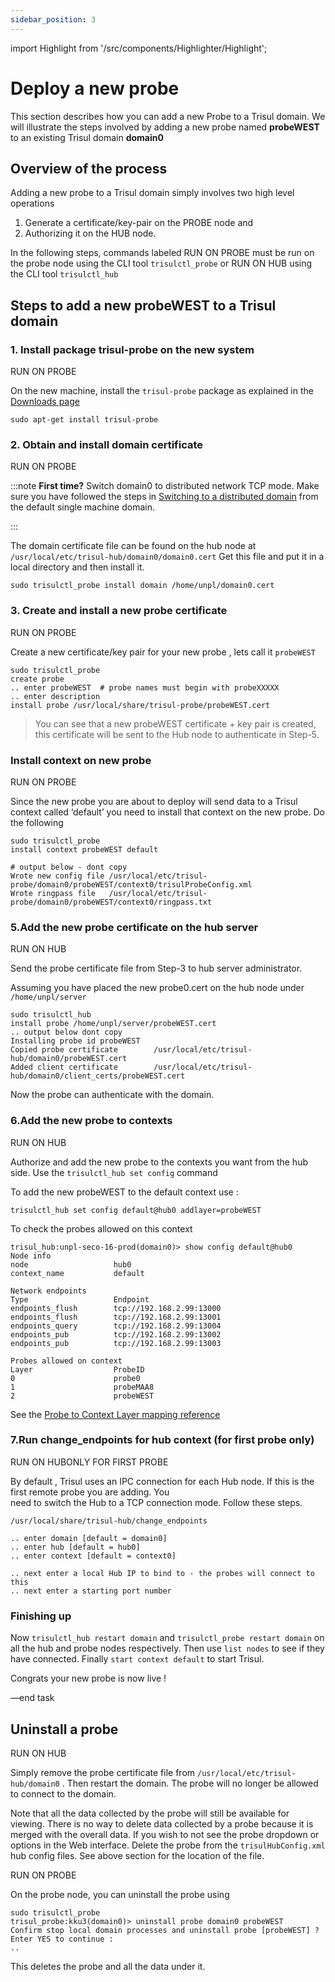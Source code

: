```yaml
---
sidebar_position: 3
---
```


import Highlight from '/src/components/Highlighter/Highlight';

# Deploy a new probe

This section describes how you can add a new Probe to a Trisul domain.
We will illustrate the steps involved by adding a new probe named
**probeWEST** to an existing Trisul domain **domain0**

## Overview of the process

Adding a new probe to a Trisul domain simply involves two high level
operations

1. Generate a certificate/key-pair on the PROBE node and
2. Authorizing it on the HUB node.

In the following steps, commands labeled
<Highlight color="#1877F2">RUN ON PROBE</Highlight> must be run on the
probe node using the CLI tool `trisulctl_probe` or
<Highlight color="#FF0000">RUN ON HUB</Highlight> using the CLI tool
`trisulctl_hub`

## Steps to add a new probeWEST to a Trisul domain

### 1. Install package trisul-probe on the new system

<Highlight color="#1877F2">RUN ON PROBE</Highlight>

On the new machine, install the `trisul-probe` package as explained in
the [Downloads page](https://www.trisul.org/download/)

```language-bash
sudo apt-get install trisul-probe
```

### 2. Obtain and install domain certificate

<Highlight color="#1877F2">RUN ON PROBE</Highlight>

:::note **First time?** Switch domain0 to distributed network TCP mode. Make
sure you have followed the steps in [Switching to a distributed domain](change_domain#switching_to_a_distributed_domain) from the default single machine domain.

:::

The domain certificate file can be found on the hub node at
`/usr/local/etc/trisul-hub/domain0/domain0.cert` Get this file and put
it in a local directory and then install it.

```language-bash
sudo trisulctl_probe install domain /home/unpl/domain0.cert
```

### 3. Create and install a new probe certificate

<Highlight color="#1877F2">RUN ON PROBE</Highlight>

Create a new certificate/key pair for your new probe , lets call it
`probeWEST`

```language-bash
sudo trisulctl_probe
create probe
.. enter probeWEST  # probe names must begin with probeXXXXX
.. enter description
install probe /usr/local/share/trisul-probe/probeWEST.cert
```

> You can see that a new probeWEST certificate + key pair is created, this certificate will be sent to the Hub node to authenticate in Step-5.

### Install context on new probe

<Highlight color="#1877F2">RUN ON PROBE</Highlight>

Since the new probe you are about to deploy will send data to a Trisul
context called ‘default’ you need to install that context on the new
probe. Do the following

```language-bash
sudo trisulctl_probe
install context probeWEST default

# output below - dont copy
Wrote new config file /usr/local/etc/trisul-probe/domain0/probeWEST/context0/trisulProbeConfig.xml
Wrote ringpass file   /usr/local/etc/trisul-probe/domain0/probeWEST/context0/ringpass.txt
```

### 5.Add the new probe certificate on the hub server

<Highlight color="#FF0000">RUN ON HUB</Highlight>

Send the probe certificate file from Step-3 to hub server administrator.

Assuming you have placed the new probe0.cert on the hub node under
`/home/unpl/server`

```language-bash
sudo trisulctl_hub
install probe /home/unpl/server/probeWEST.cert
.. output below dont copy
Installing probe id probeWEST
Copied probe certificate        /usr/local/etc/trisul-hub/domain0/probeWEST.cert
Added client certificate        /usr/local/etc/trisul-hub/domain0/client_certs/probeWEST.cert
```

Now the probe can authenticate with the domain.

### 6.Add the new probe to contexts

<Highlight color="#FF0000">RUN ON HUB</Highlight>

Authorize and add the new probe to the contexts you want from the hub
side. Use the `trisulctl_hub set config` command

To add the new probeWEST to the default context use :

```language-xml
trisulctl_hub set config default@hub0 addlayer=probeWEST 
```

To check the probes allowed on this context

```language-xml
trisul_hub:unpl-seco-16-prod(domain0)> show config default@hub0
Node info
node                   hub0
context_name           default

Network endpoints
Type                   Endpoint
endpoints_flush        tcp://192.168.2.99:13000
endpoints_flush        tcp://192.168.2.99:13001
endpoints_query        tcp://192.168.2.99:13004
endpoints_pub          tcp://192.168.2.99:13002
endpoints_pub          tcp://192.168.2.99:13003

Probes allowed on context
Layer                  ProbeID
0                      probe0              
1                      probeMAA8
2                      probeWEST           
```

See the [Probe to Context Layer mapping reference ](/docs/ref/trsulhubconfig#probes)

### 7.Run change_endpoints for hub context (for first probe only)

<Highlight color="#FF0000">RUN ON HUB</Highlight><Highlight color="#1877F2">ONLY FOR FIRST PROBE</Highlight>

By default , Trisul uses an IPC connection for each Hub node. If this is
the first remote probe you are adding. You  
need to switch the Hub to a TCP connection mode. Follow these steps.

```language-bash
/usr/local/share/trisul-hub/change_endpoints

.. enter domain [default = domain0]
.. enter hub [default = hub0]
.. enter context [default = context0]

.. next enter a local Hub IP to bind to - the probes will connect to this
.. next enter a starting port number
```

### Finishing up

Now `trisulctl_hub restart domain` and `trisulctl_probe restart domain`
on all the hub and probe nodes respectively. Then use `list nodes` to
see if they have connected. Finally `start context default` to start
Trisul.

Congrats your new probe is now live !

—end task

## Uninstall a probe

<Highlight color="#FF0000">RUN ON HUB</Highlight>

Simply remove the probe certificate file from
`/usr/local/etc/trisul-hub/domain0` . Then restart the domain. The probe
will no longer be allowed to connect to the domain.

Note that all the data collected by the probe will still be available
for viewing. There is no way to delete data collected by a probe because
it is merged with the overall data. If you wish to not see the probe
dropdown or options in the Web interface. Delete the probe from the
`trisulHubConfig.xml` hub config files. See above section for the
location of the file.

<Highlight color="#1877F2">RUN ON PROBE</Highlight>

On the probe node, you can uninstall the probe using

```language-bash
sudo trisulctl_probe
trisul_probe:kku3(domain0)> uninstall probe domain0 probeWEST
Confirm stop local domain processes and uninstall probe [probeWEST] ? Enter YES to continue : 
..
```

This deletes the probe and all the data under it.

